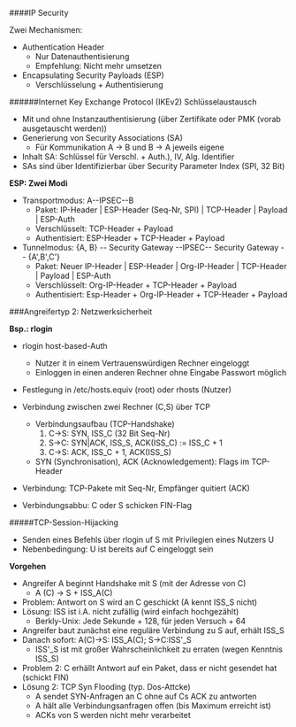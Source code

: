 ####IP Security

Zwei Mechanismen:
* Authentication Header
  - Nur Datenauthentisierung
  - Empfehlung: Nicht mehr umsetzen
* Encapsulating Security Payloads (ESP)
  - Verschlüsselung + Authentisierung

######Internet Key Exchange Protocol (IKEv2)
Schlüsselaustausch

* Mit und ohne Instanzauthentisierung (über Zertifikate oder PMK (vorab
  ausgetauscht werden))
* Generierung von Security Associations (SA)
  - Für Kommunikation A -> B und B -> A jeweils eigene
* Inhalt SA: Schlüssel für Verschl. + Auth.), IV, Alg. Identifier
* SAs sind über Identifizierbar über Security Parameter Index (SPI, 32 Bit)

**ESP: Zwei Modi**

* Transportmodus: A--IPSEC--B
  - Paket: IP-Header | ESP-Header (Seq-Nr, SPI) | TCP-Header | Payload |
    ESP-Auth
  - Verschlüsselt: TCP-Header + Payload
  - Authentisiert: ESP-Header + TCP-Header + Payload
* Tunnelmodus: {A, B} -- Security Gateway --IPSEC-- Security Gateway --
  {A',B',C'}
  - Paket: Neuer IP-Header | ESP-Header | Org-IP-Header | TCP-Header | Payload
    | ESP-Auth
  - Verschlüsselt: Org-IP-Header + TCP-Header + Payload
  - Authentisiert: Esp-Header + Org-IP-Header + TCP-Header + Payload


###Angreifertyp 2: Netzwerksicherheit

**Bsp.: rlogin**

* rlogin host-based-Auth
  - Nutzer it in einem Vertrauenswürdigen Rechner eingeloggt
  - Einloggen in einen anderen Rechner ohne Eingabe Passwort möglich
* Festlegung in /etc/hosts.equiv (root) oder rhosts (Nutzer)

* Verbindung zwischen zwei Rechner (C,S) über TCP
  - Verbindungsaufbau (TCP-Handshake)
    1) C->S: SYN, ISS_C (32 Bit Seq-Nr)
    2) S->C: SYN|ACK, ISS_S, ACK(ISS_C) := ISS_C + 1
    3) C->S: ACK, ISS_C + 1, ACK(ISS_S)
  - SYN (Synchronisation), ACK (Acknowledgement): Flags im TCP-Header
* Verbindung: TCP-Pakete mit Seq-Nr, Empfänger quitiert (ACK)
* Verbindungsabbu: C oder S schicken FIN-Flag

#####TCP-Session-Hijacking

* Senden eines Befehls über rlogin uf S mit Privilegien eines Nutzers U
* Nebenbedingung: U ist bereits auf C eingeloggt sein

**Vorgehen**

* Angreifer A beginnt Handshake mit S (mit der Adresse von C)
  - A (C) -> S + ISS_A(C)
* Problem: Antwort on S wird an C geschickt (A kennt ISS_S nicht)
* Lösung: ISS ist i.A. nicht zufällig (wird einfach hochgezählt)
  - Berkly-Unix: Jede Sekunde + 128, für jeden Versuch + 64
* Angreifer baut zunächst eine reguläre Verbindung zu S auf, erhält ISS_S
* Danach sofort: A(C)->S: ISS_A(C); S->C:ISS'_S
  - ISS'_S ist mit großer Wahrscheinlichkeit zu erraten (wegen Kenntnis ISS_S)
* Problem 2: C erhällt Antwort auf ein Paket, dass er nicht gesendet hat
  (schickt FIN)
* Lösung 2: TCP Syn Flooding (typ. Dos-Attcke)
  - A sendet SYN-Anfragen an C ohne auf Cs ACK zu antworten
  - A hält alle Verbindungsanfragen offen (bis Maximum erreicht ist)
  - ACKs von S werden nicht mehr verarbeitet
